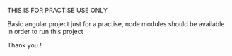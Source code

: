 THIS IS FOR PRACTISE USE ONLY 

Basic angular project just for a practise,
node modules should be available in order to run this project

Thank you !
